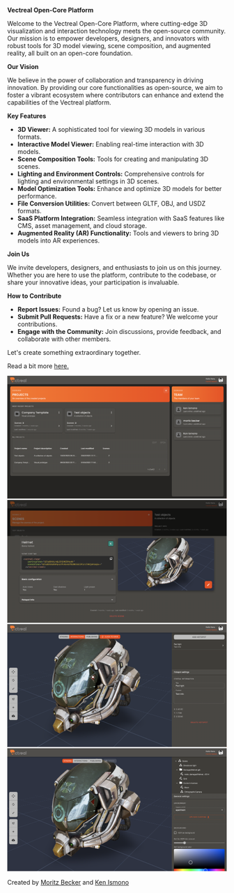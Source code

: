 **Vectreal Open-Core Platform**

Welcome to the Vectreal Open-Core Platform, where cutting-edge 3D visualization and interaction technology meets the open-source community. Our mission is to empower developers, designers, and innovators with robust tools for 3D model viewing, scene composition, and augmented reality, all built on an open-core foundation.

**Our Vision**

We believe in the power of collaboration and transparency in driving innovation. By providing our core functionalities as open-source, we aim to foster a vibrant ecosystem where contributors can enhance and extend the capabilities of the Vectreal platform.

**Key Features**

- **3D Viewer:** A sophisticated tool for viewing 3D models in various formats.
- **Interactive Model Viewer:** Enabling real-time interaction with 3D models.
- **Scene Composition Tools:** Tools for creating and manipulating 3D scenes.
- **Lighting and Environment Controls:** Comprehensive controls for lighting and environmental settings in 3D scenes.
- **Model Optimization Tools:** Enhance and optimize 3D models for better performance.
- **File Conversion Utilities:** Convert between GLTF, OBJ, and USDZ formats.
- **SaaS Platform Integration:** Seamless integration with SaaS features like CMS, asset management, and cloud storage.
- **Augmented Reality (AR) Functionality:** Tools and viewers to bring 3D models into AR experiences.

**Join Us**

We invite developers, designers, and enthusiasts to join us on this journey. Whether you are here to use the platform, contribute to the codebase, or share your innovative ideas, your participation is invaluable.

**How to Contribute**

- **Report Issues:** Found a bug? Let us know by opening an issue.
- **Submit Pull Requests:** Have a fix or a new feature? We welcome your contributions.
- **Engage with the Community:** Join discussions, provide feedback, and collaborate with other members.

Let's create something extraordinary together.

Read a bit more [here.](https://moritzbecker.de/articles/vectreal-unveiled/)

![Dashboard](https://github.com/Vectreal/.github/raw/main/profile/images/screenshot1.png)
![Project Page](https://github.com/Vectreal/.github/raw/main/profile/images/screenshot2.png)
![Hotspot editor](https://github.com/Vectreal/.github/raw/main/profile/images/screenshot3.png)
![Scene editor](https://github.com/Vectreal/.github/raw/main/profile/images/screenshot4.png)

Created by [Moritz Becker](https://moritzbecker.de) and [Ken Ismono](https://www.linkedin.com/in/ken-ismono-b54aaa186/)
